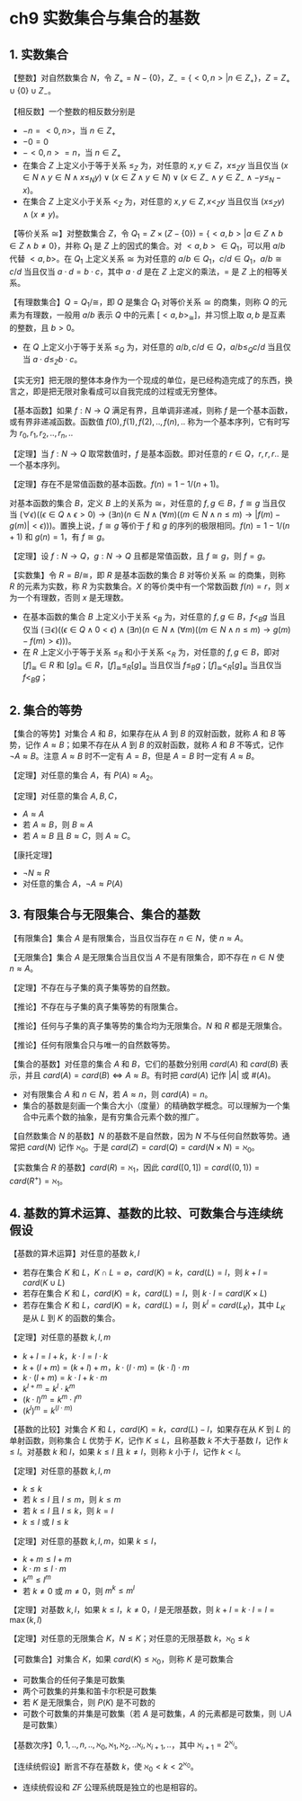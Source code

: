# ch9 实数集合与集合的基数

## 1. 实数集合

【整数】对自然数集合 $N$，令 $Z_+ = N - \{0\}$，$Z_- = \{<0,n> | n \in Z_+\}$，$Z = Z_+\cup \{0\}\cup Z_-$。

【相反数】一个整数的相反数分别是

- $-n = <0,n>$，当 $n\in Z_+$
- $-0=0$
- $-<0,n> = n$，当 $n\in Z_+$
- 在集合 $Z$ 上定义小于等于关系 $\le_Z$ 为，对任意的 $x,y\in Z$，$x \le_Z y$ 当且仅当 $(x\in N\land y\in N\land x\le_N y) \lor (x\in Z \land y\in N)\lor (x\in Z_- \land y\in Z_-\land -y\le_N -x)$。
- 在集合 $Z$ 上定义小于关系 $<_Z$ 为，对任意的 $x,y\in Z, x<_Z y$ 当且仅当 $(x\le_Z y)\land(x\ne y)$。

【等价关系 $\cong$】对整数集合 $Z$，令 $Q_1 = Z\times (Z-\{0\}) = \{<a,b> | a\in Z\land b\in Z\land b\ne 0\}$，并称 $Q_1$ 是 $Z$ 上的因式的集合。对 $<a,b>\in Q_1$，可以用 $a/b$ 代替 $<a,b>$。在 $Q_1$ 上定义关系 $\cong$ 为对任意的 $a/b\in Q_1$，$c/d\in Q_1$，$a/b \cong c/d$ 当且仅当 $a\cdot d = b\cdot c$，其中 $a\cdot d$ 是在 $Z$ 上定义的乘法，$=$ 是 $Z$ 上的相等关系。

【有理数集合】$Q = Q_1/\cong$，即 $Q$ 是集合 $Q_1$ 对等价关系 $\cong$ 的商集，则称 $Q$ 的元素为有理数，一般用 $a/b$ 表示 $Q$ 中的元素 $[<a,b>_{\cong}]$，并习惯上取 $a,b$ 是互素的整数，且 $b>0$。

- 在 $Q$ 上定义小于等于关系 $\le_Q$ 为，对任意的 $a/b,c/d\in Q$，$a/b\le_Q c/d$ 当且仅当 $a\cdot d\le_Z b\cdot c$。

【实无穷】把无限的整体本身作为一个现成的单位，是已经构造完成了的东西，换言之，即是把无限对象看成可以自我完成的过程或无穷整体。

【基本函数】如果 $f:N\to Q$ 满足有界，且单调非递减，则称 $f$ 是一个基本函数，或有界非递减函数。函数值 $f(0),f(1),f(2),..,f(n),..$ 称为一个基本序列，它有时写为 $r_0,r_1,r_2,..,r_n,..$

【定理】当 $f:N\to Q$ 取常数值时，$f$ 是基本函数。即对任意的 $r\in Q$，$r,r,r..$ 是一个基本序列。

【定理】存在不是常值函数的基本函数。$f(n) = 1 - 1/(n+1)$。

对基本函数的集合 $B$，定义 $B$ 上的关系为 $\cong$，对任意的 $f,g\in B$，$f\cong g$ 当且仅当 $(\forall \epsilon)((\epsilon \in Q \land \epsilon > 0) \to (\exists n)(n\in N \land (\forall m)((m\in N\land n\le m)\to |f(m)-g(m)| < \epsilon)))$。置换上说，$f\cong g$ 等价于 $f$ 和 $g$ 的序列的极限相同。$f(n) = 1 - 1/(n+1)$ 和 $g(n) = 1$，有 $f\cong g$。

【定理】设 $f:N\to Q$，$g: N\to Q$ 且都是常值函数，且 $f\cong g$，则 $f=g$。

【实数集】令 $R = B/\cong$，即 $R$ 是基本函数的集合 $B$ 对等价关系 $\cong$ 的商集，则称 $R$ 的元素为实数，称 $R$ 为实数集合。$X$ 的等价类中有一个常数函数 $f(n) = r$，则 $x$ 为一个有理数，否则 $x$ 是无理数。

- 在基本函数的集合 $B$ 上定义小于关系 $<_B$ 为，对任意的 $f,g\in B$，$f<_B g$ 当且仅当 $(\exists \epsilon)((\epsilon \in Q\land 0 < \epsilon)\land (\exists n)(n\in N\land(\forall m)((m\in N\land n\le m)\to g(m)-f(m)> \epsilon)))$。
- 在 $R$ 上定义小于等于关系 $\le_R$ 和小于关系 $<_R$ 为，对任意的 $f,g\in B$，即对 $[f]_{\cong}\in R$ 和 $[g]_{\cong}\in R$，$[f]_{\cong}\le_R[g]_{\cong}$ 当且仅当 $f\le_B g$；$[f]_{\cong}<_R[g]_{\cong}$ 当且仅当 $f<_B g$；

## 2. 集合的等势

【集合的等势】对集合 $A$ 和 $B$，如果存在从 $A$ 到 $B$ 的双射函数，就称 $A$ 和 $B$ 等势，记作 $A\approx B$；如果不存在从 $A$ 到 $B$ 的双射函数，就称 $A$ 和 $B$ 不等式，记作 $\lnot A\approx B$。注意 $A\approx B$ 时不一定有 $A=B$，但是 $A=B$ 时一定有 $A\approx B$。

【定理】对任意的集合 $A$，有 $P(A)\approx A_2$。

【定理】对任意的集合 $A,B,C$，

- $A\approx A$
- 若 $A\approx B$，则 $B\approx A$
- 若 $A\approx B$ 且 $B\approx C$，则 $A\approx C$。

【康托定理】

- $\lnot N\approx R$
- 对任意的集合 $A$，$\lnot A\approx P(A)$

## 3. 有限集合与无限集合、集合的基数

【有限集合】集合 $A$ 是有限集合，当且仅当存在 $n\in N$，使 $n\approx A$。

【无限集合】集合 $A$ 是无限集合当且仅当 $A$ 不是有限集合，即不存在 $n\in N$ 使 $n\approx A$。

【定理】不存在与子集的真子集等势的自然数。

【推论】不存在与子集的真子集等势的有限集合。

【推论】任何与子集的真子集等势的集合均为无限集合。$N$ 和 $R$ 都是无限集合。

【推论】任何有限集合只与唯一的自然数等势。

【集合的基数】对任意的集合 $A$ 和 $B$，它们的基数分别用 $card(A)$ 和 $card(B)$ 表示，并且 $card(A) = card(B) \Leftrightarrow A\approx B$。有时把 $card(A)$ 记作 $|A|$ 或 $\#(A)$。

- 对有限集合 $A$ 和 $n\in N$，若 $A\approx n$，则 $card(A) = n$。
- 集合的基数是刻画一个集合大小（度量）的精确数学概念。可以理解为一个集合中元素个数的抽象，是有穷集合元素个数的推广。

【自然数集合 $N$ 的基数】$N$ 的基数不是自然数，因为 $N$ 不与任何自然数等势。通常把 $card(N)$ 记作 $\aleph_0$。于是 $card(Z) = card(Q) = card(N\times N) = \aleph_0$。

【实数集合 $R$ 的基数】$card(R) =\aleph_1$，因此 $card([0,1]) = card((0,1)) = card(R^+) = \aleph_1$。

## 4. 基数的算术运算、基数的比较、可数集合与连续统假设

【基数的算术运算】对任意的基数 $k,l$

- 若存在集合 $K$ 和 $L$，$K\cap L = \varnothing$，$card(K) = k$，$card(L) = l$，则 $k+l = card(K\cup L)$
- 若存在集合 $K$ 和 $L$，$card(K) = k$，$card(L) = l$，则 $k\cdot l = card(K\times L)$
- 若存在集合 $K$ 和 $L$，$card(K) = k$，$card(L) = l$，则 $k^l = card(L_K)$，其中 $L_K$ 是从 $L$ 到 $K$ 的函数的集合。

【定理】对任意的基数 $k,l,m$

- $k+l=l+k$，$k\cdot l = l\cdot k$
- $k+(l+m) = (k+l)+m$，$k\cdot(l\cdot m) = (k\cdot l)\cdot m$
- $k\cdot(l + m) = k\cdot l + k\cdot m$
- $k^{l+m} = k^l\cdot k^m$
- $(k\cdot l)^m = k^m\cdot l^m$
- $(k^l)^m = k^{(l\cdot m)}$

【基数的比较】对集合 $K$ 和 $L$，$card(K) = k$，$card(L) - l$，如果存在从 $K$ 到 $L$ 的单射函数，则称集合 $L$ 优势于 $K$，记作 $K\le L$，且称基数 $k$ 不大于基数 $l$，记作 $k\le l$。对基数 $k$ 和 $l$，如果 $k\le l$ 且 $k\ne l$，则称 $k$ 小于 $l$，记作 $k<l$。

【定理】对任意的基数 $k,l,m$

- $k\le k$
- 若 $k\le l$ 且 $l\le m$，则 $k\le m$
- 若 $k\le l$ 且 $l\le k$，则 $k=l$
- $k\le l$ 或 $l\le k$

【定理】对任意的基数 $k,l,m$，如果 $k\le l$，

- $k + m \le l + m$
- $k\cdot m\le l\cdot m$
- $k^m \le l^m$
- 若 $k\ne 0$ 或 $m\ne 0$，则 $m^k\le m^l$

【定理】对基数 $k,l$，如果 $k\le l$，$k\ne 0$，$l$ 是无限基数，则 $k+l=k\cdot l = l = \max(k,l)$

【定理】对任意的无限集合 $K$，$N\le K$；对任意的无限基数 $k$，$\aleph_0\le k$

【可数集合】对集合 $K$，如果 $card(K)\le \aleph_0$，则称 $K$ 是可数集合

- 可数集合的任何子集是可数集
- 两个可数集的并集和笛卡尔积是可数集
- 若 $K$ 是无限集合，则 $P(K)$ 是不可数的
- 可数个可数集的并集是可数集（若 $A$ 是可数集，$A$ 的元素都是可数集，则 $\cup A$ 是可数集）

【基数次序】$0,1,..,n,.., \aleph_0,\aleph_1,\aleph_2,..\aleph_i,\aleph_{i+1},..$，其中 $\aleph_{i+1} = 2^{\aleph_i}$。

【连续统假设】断言不存在基数 $k$，使 $\aleph_0 < k < 2^{\aleph_0}$。

- 连续统假设和 $ZF$ 公理系统既是独立的也是相容的。